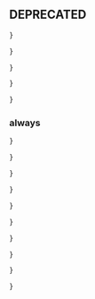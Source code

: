 

## DEPRECATED













```ts
}

}

}
```


```ts
}

}
```

### always



```ts
}

}

}
```


```ts
}

}
```




```ts
}

}
```


```ts
}

}

}
```






